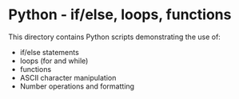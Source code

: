 # Python - if/else, loops, functions

This directory contains Python scripts demonstrating the use of:
- if/else statements
- loops (for and while)
- functions
- ASCII character manipulation
- Number operations and formatting
